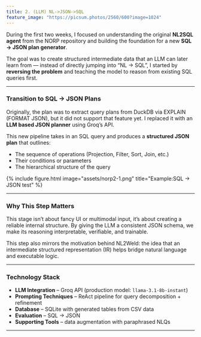 ```yaml
---
title: 2. (LLM) NL->JSON->SQL
feature_image: "https://picsum.photos/2560/600?image=1024"
---
```


During the first two weeks, I focused on understanding the original **NL2SQL agent** from the NORP repository and building the foundation for a new **SQL -> JSON plan generator**.

The goal was to create structured intermediate data that an LLM can later learn from — instead of directly jumping into “NL -> SQL”, I started by **reversing the problem** and teaching the model to reason from existing SQL queries first.



---

### Transition to SQL -> JSON Plans

Originally, the plan was to extract query plans from DuckDB via EXPLAIN (FORMAT JSON),
but it did not support that feature yet.
I replaced it with an **LLM based JSON planner** using Groq’s API. 

This new pipeline takes in an SQL query and produces a **structured JSON plan** that outlines:
- The sequence of operations (Projection, Filter, Sort, Join, etc.)
- Their conditions or parameters
- The hierarchical structure of the query


{% include figure.html image="assets/norp2-1.png" title="Example:SQL -> JSON test" %}



---

### Why This Step Matters

This stage isn’t about fancy UI or multimodal input, it’s about creating a reliable internal structure.
By giving the LLM a consistent JSON schema, we make its reasoning interpretable, verifiable, and trainable.

This step also mirrors the motivation behind NL2Weld:
the idea that an intermediate structured representation (IR) helps bridge natural language and executable logic.

---

### Technology Stack

* **LLM Integration** – Groq API (production model: `llama-3.1-8b-instant`)  
* **Prompting Techniques** – ReAct pipeline for query decomposition + refinement  
* **Database** – SQLite with generated tables from CSV data  
* **Evaluation** – SQL -> JSON
* **Supporting Tools** – data augmentation with paraphrased NLQs  

---
